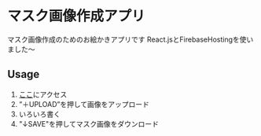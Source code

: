 # マスク画像作成アプリ
マスク画像作成のためのお絵かきアプリです
React.jsとFirebaseHostingを使いました〜

## Usage  
1. [ここ]("mask-editor.web.app)にアクセス
2. ”＋UPLOAD”を押して画像をアップロード
3. いろいろ書く
4. "↓SAVE"を押してマスク画像をダウンロード

